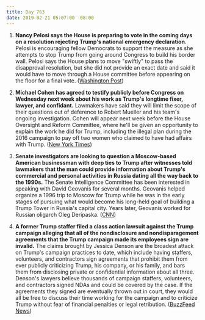 ```yaml
---
title: Day 763
date: 2019-02-21 05:07:00 -08:00
---
```


1. **Nancy Pelosi says the House is preparing to vote in the coming days on a resolution rejecting Trump's national emergency declaration**. Pelosi is encouraging fellow Democrats to support the measure as she attempts to stop Trump from going around Congress to build his border wall. Pelosi says the House plans to move "swiftly" to pass the disapproval resolution, but she did not provide an exact date and said it would have to move through a House committee before appearing on the floor for a final vote. ([Washington Post](http://www.washingtonpost.com/politics/pelosi-says-house-will-vote-on-resolution-opposing-trumps-emergency-declaration/2019/02/20/c5ba6fd8-357b-11e9-854a-7a14d7fec96a_story.html))

2. **Michael Cohen has agreed to testify publicly before Congress on Wednesday next week about his work as Trump's longtime fixer, lawyer, and confidant.** Lawmakers have said they will limit the scope of their questions out of deference to Robert Mueller and his team's ongoing investigation. Cohen will appear next week before the House Oversight and Reform Committee, where he'll be given an opportunity to explain the work he did for Trump, including the illegal plan during the 2016 campaign to pay off two women who claimed to have had affairs with Trump. ([New York Times](https://www.nytimes.com/2019/02/20/us/politics/michael-cohen-testimony.html))

3. **Senate investigators are looking to question a Moscow-based American businessman with deep ties to Trump after witnesses told lawmakers that the man could provide information about Trump's commercial and personal activities in Russia dating all the way back to the 1990s.** The Senate Intelligence Committee has been interested in speaking with David Geovanis for several months. Geovanis helped organize a 1996 trip to Moscow for Trump while he was in the early stages of pursuing what would become his long-held goal of building a Trump Tower in Russia's capital city. Years later, Geovanis worked for Russian oligarch Oleg Deripaska. ([CNN](https://www.cnn.com/2019/02/21/politics/senate-trump-russia-david-geovanis-intl/index.html))

4. **A former Trump staffer filed a class action lawsuit against the Trump campaign alleging that all of the nondisclosure and nondisparagement agreements that the Trump campaign made its employees sign are invalid.** The claims brought by Jessica Denson are the broadest attack on Trump's campaign practices to date, which include having staffers, volunteers, and contractors sign agreements that prohibit them from ever publicly criticizing Trump, his company, or his family, and bars them from disclosing private or confidential information about all three. Denson's lawyers believe thousands of campaign staffers, volunteers, and contractors signed NDAs and could be covered by the case. If the agreements they signed are eventually thrown out in court, they would all be free to discuss their time working for the campaign and to criticize Trump without fear of financial penalties or legal retribution. ([BuzzFeed News](https://www.buzzfeednews.com/article/zoetillman/trump-campaign-nondisclosure-agreements-class-action-lawsuit))